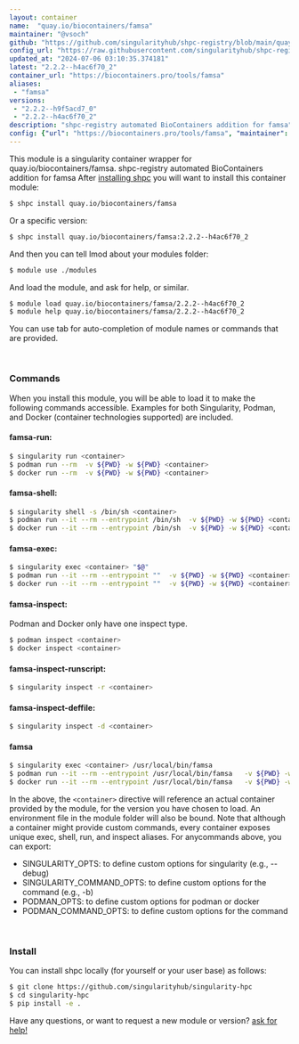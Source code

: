 ```yaml
---
layout: container
name:  "quay.io/biocontainers/famsa"
maintainer: "@vsoch"
github: "https://github.com/singularityhub/shpc-registry/blob/main/quay.io/biocontainers/famsa/container.yaml"
config_url: "https://raw.githubusercontent.com/singularityhub/shpc-registry/main/quay.io/biocontainers/famsa/container.yaml"
updated_at: "2024-07-06 03:10:35.374181"
latest: "2.2.2--h4ac6f70_2"
container_url: "https://biocontainers.pro/tools/famsa"
aliases:
 - "famsa"
versions:
 - "2.2.2--h9f5acd7_0"
 - "2.2.2--h4ac6f70_2"
description: "shpc-registry automated BioContainers addition for famsa"
config: {"url": "https://biocontainers.pro/tools/famsa", "maintainer": "@vsoch", "description": "shpc-registry automated BioContainers addition for famsa", "latest": {"2.2.2--h4ac6f70_2": "sha256:ff0191e94c25a2a9f260a84b167a8feb8435ba857f80434e92b7ff56f7f3913a"}, "tags": {"2.2.2--h9f5acd7_0": "sha256:7ebd3d06ba7e5e2300ebcb17e7c69becc35032257e4d5c9e3861f523c4be6cdf", "2.2.2--h4ac6f70_2": "sha256:ff0191e94c25a2a9f260a84b167a8feb8435ba857f80434e92b7ff56f7f3913a"}, "docker": "quay.io/biocontainers/famsa", "aliases": {"famsa": "/usr/local/bin/famsa"}}
---
```


This module is a singularity container wrapper for quay.io/biocontainers/famsa.
shpc-registry automated BioContainers addition for famsa
After [installing shpc](#install) you will want to install this container module:


```bash
$ shpc install quay.io/biocontainers/famsa
```

Or a specific version:

```bash
$ shpc install quay.io/biocontainers/famsa:2.2.2--h4ac6f70_2
```

And then you can tell lmod about your modules folder:

```bash
$ module use ./modules
```

And load the module, and ask for help, or similar.

```bash
$ module load quay.io/biocontainers/famsa/2.2.2--h4ac6f70_2
$ module help quay.io/biocontainers/famsa/2.2.2--h4ac6f70_2
```

You can use tab for auto-completion of module names or commands that are provided.

<br>

### Commands

When you install this module, you will be able to load it to make the following commands accessible.
Examples for both Singularity, Podman, and Docker (container technologies supported) are included.

#### famsa-run:

```bash
$ singularity run <container>
$ podman run --rm  -v ${PWD} -w ${PWD} <container>
$ docker run --rm  -v ${PWD} -w ${PWD} <container>
```

#### famsa-shell:

```bash
$ singularity shell -s /bin/sh <container>
$ podman run --it --rm --entrypoint /bin/sh  -v ${PWD} -w ${PWD} <container>
$ docker run --it --rm --entrypoint /bin/sh  -v ${PWD} -w ${PWD} <container>
```

#### famsa-exec:

```bash
$ singularity exec <container> "$@"
$ podman run --it --rm --entrypoint ""  -v ${PWD} -w ${PWD} <container> "$@"
$ docker run --it --rm --entrypoint ""  -v ${PWD} -w ${PWD} <container> "$@"
```

#### famsa-inspect:

Podman and Docker only have one inspect type.

```bash
$ podman inspect <container>
$ docker inspect <container>
```

#### famsa-inspect-runscript:

```bash
$ singularity inspect -r <container>
```

#### famsa-inspect-deffile:

```bash
$ singularity inspect -d <container>
```


#### famsa

```bash
$ singularity exec <container> /usr/local/bin/famsa
$ podman run --it --rm --entrypoint /usr/local/bin/famsa   -v ${PWD} -w ${PWD} <container> -c " $@"
$ docker run --it --rm --entrypoint /usr/local/bin/famsa   -v ${PWD} -w ${PWD} <container> -c " $@"
```



In the above, the `<container>` directive will reference an actual container provided
by the module, for the version you have chosen to load. An environment file in the
module folder will also be bound. Note that although a container
might provide custom commands, every container exposes unique exec, shell, run, and
inspect aliases. For anycommands above, you can export:

 - SINGULARITY_OPTS: to define custom options for singularity (e.g., --debug)
 - SINGULARITY_COMMAND_OPTS: to define custom options for the command (e.g., -b)
 - PODMAN_OPTS: to define custom options for podman or docker
 - PODMAN_COMMAND_OPTS: to define custom options for the command

<br>

### Install

You can install shpc locally (for yourself or your user base) as follows:

```bash
$ git clone https://github.com/singularityhub/singularity-hpc
$ cd singularity-hpc
$ pip install -e .
```

Have any questions, or want to request a new module or version? [ask for help!](https://github.com/singularityhub/singularity-hpc/issues)